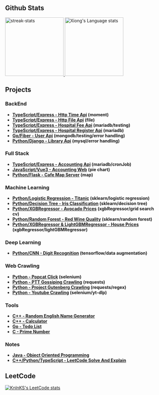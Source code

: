 ## Github Stats

<div> 

  <a href="https://github.com/DenverCoder1/github-readme-streak-stats">
    <img height=190 src="https://streak-stats.demolab.com/?user=yuhexiong&theme=onedark-duo" alt="streak-stats" />
  </a>

  <a href="https://github.com/anuraghazra/github-readme-stats">
    <img height=190 src="https://github-readme-stats-git-masterrstaa-rickstaa.vercel.app/api/top-langs/?username=yuhexiong&layout=compact&langs_count=10&size_weight=0.5&count_weight=0.5&hide=jupyter%20notebook&role=owner,collaborator&theme=shadow_blue" alt="Xiong's Language stats" />
  </a>

</div>


## Projects

### BackEnd
- **[TypeScript/Express - Http Time Api](https://github.com/yuhexiong/http-time-api-typescript) (moment)**
- **[TypeScript/Express - Http File Api](https://github.com/yuhexiong/http-file-api-typescript) (file)**
- **[TypeScript/Express - Hospital Fee Api](https://github.com/yuhexiong/hospital-fee-api-typescript) (mariadb/testing)**
- **[TypeScript/Express - Hospital Register Api](https://github.com/yuhexiong/hospital-register-api-typescript) (mariadb)**
- **[Go/Fiber - User Api](https://github.com/yuhexiong/user-api-golang) (mongodb/testing/error handling)**
- **[Python/Django - Library Api](https://github.com/yuhexiong/library-api-python-django) (mysql/error handling)**

### Full Stack
- **[TypeScript/Express - Accounting Api](https://github.com/yuhexiong/accounting-api-typescript) (mariadb/cronJob)**
- **[JavaScript/Vue3 - Accounting Web](https://github.com/yuhexiong/accounting-web-vue3-javascript) (pie chart)**
- **[Python/Flask - Cafe Map Server](https://github.com/yuhexiong/cafe-map-server-flask-python) (map)**

### Machine Learning
- **[Python/Logistic Regression - Titanic](https://github.com/yuhexiong/titanic-logistic-regression-python) (sklearn/logistic regression)**
- **[Python/Decision Tree - Iris Classification](https://github.com/yuhexiong/iris-classification-decision-tree-python) (sklearn/decision tree)**
- **[Python/XGBRegressor - Avocado Prices](https://github.com/yuhexiong/avocado-prices-XGBRegressor-python) (xgbRegressor/grid search cv)**
- **[Python/Random Forest - Red Wine Quality](https://github.com/yuhexiong/red-wine-quality-random-forest-python) (sklearn/random forest)**
- **[Python/XGBRegressor & LightGBMRegressor - House Prices](https://github.com/yuhexiong/house-prices-XGBRegressor-LightGBMRegressor-python) (xgbRegressor/lightGBMRegressor)**

### Deep Learning
- **[Python/CNN - Digit Recognition](https://github.com/yuhexiong/digit-recognition-CNN-python) (tensorflow/data augmentation)**

### Web Crawling
- **[Python - Popcat Click](https://github.com/yuhexiong/popcat-click-python) (selenium)**
- **[Python - PTT Gossiping Crawling](https://github.com/yuhexiong/ptt-gossiping-crawling-python) (requests)**
- **[Python - Project Gutenberg Crawling](https://github.com/yuhexiong/project-gutenberg-crawling-python) (requests/regex)**
- **[Python - Youtube Crawling](https://github.com/yuhexiong/youtube-crawling-python) (selenium/yt-dlp)**

### Tools

- **[C++ - Random English Name Generator](https://github.com/yuhexiong/random-english-name-generator-cpp)**
- **[C++ - Calculator](https://github.com/yuhexiong/calculator-cpp)**
- **[Go - Todo List](https://github.com/yuhexiong/todo-list-golang)**
- **[C - Prime Number](https://github.com/yuhexiong/prime-number-c)**

### Notes
- **[Java - Object Oriented Programming](https://github.com/yuhexiong/object-oriented-programming-java)**
- **[C++/Python/TypeScript - LeetCode Solve And Explain](https://github.com/yuhexiong/leetCode-solve-and-explain)**

## LeetCode

[![KnlnKS's LeetCode stats](https://leetcode-stats-six.vercel.app/?username=xiong1998)](https://github.com/KnlnKS/leetcode-stats)
